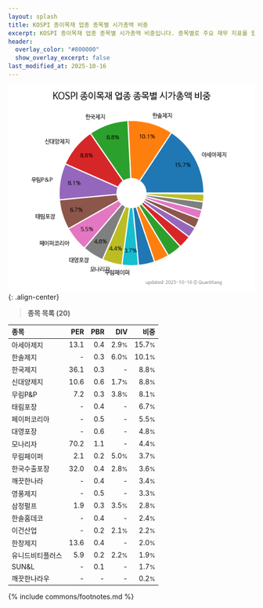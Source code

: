 ```yaml
---
layout: splash
title: KOSPI 종이목재 업종 종목별 시가총액 비중
excerpt: KOSPI 종이목재 업종 종목별 시가총액 비중입니다. 종목별로 주요 재무 지표를 함께 표시합니다.
header:
  overlay_color: "#800000"
  show_overlay_excerpt: false
last_modified_at: 2025-10-16
---
```



![KOSPI 종이목재 업종 종목별 시가총액 비중](/stats/sector/images/kospi_업종_종이목재_종목.png){: .align-center}


> **종목 목록 (20)**<a id="list"></a>

| **종목** | **PER** | **PBR** | **DIV** | **비중** |
| :------- | ------: | ------: | ------: | -------: |
| 아세아제지 | 13.1 | 0.4 | 2.9<small>%</small> | 15.7<small>%</small> |
| 한솔제지 | - | 0.3 | 6.0<small>%</small> | 10.1<small>%</small> |
| 한국제지 | 36.1 | 0.3 | - | 8.8<small>%</small> |
| 신대양제지 | 10.6 | 0.6 | 1.7<small>%</small> | 8.8<small>%</small> |
| 무림P&P | 7.2 | 0.3 | 3.8<small>%</small> | 8.1<small>%</small> |
| 태림포장 | - | 0.4 | - | 6.7<small>%</small> |
| 페이퍼코리아 | - | 0.5 | - | 5.5<small>%</small> |
| 대영포장 | - | 0.6 | - | 4.8<small>%</small> |
| 모나리자 | 70.2 | 1.1 | - | 4.4<small>%</small> |
| 무림페이퍼 | 2.1 | 0.2 | 5.0<small>%</small> | 3.7<small>%</small> |
| 한국수출포장 | 32.0 | 0.4 | 2.8<small>%</small> | 3.6<small>%</small> |
| 깨끗한나라 | - | 0.4 | - | 3.4<small>%</small> |
| 영풍제지 | - | 0.5 | - | 3.3<small>%</small> |
| 삼정펄프 | 1.9 | 0.3 | 3.5<small>%</small> | 2.8<small>%</small> |
| 한솔홈데코 | - | 0.4 | - | 2.4<small>%</small> |
| 이건산업 | - | 0.2 | 2.1<small>%</small> | 2.2<small>%</small> |
| 한창제지 | 13.6 | 0.4 | - | 2.0<small>%</small> |
| 유니드비티플러스 | 5.9 | 0.2 | 2.2<small>%</small> | 1.9<small>%</small> |
| SUN&L | - | 0.1 | - | 1.7<small>%</small> |
| 깨끗한나라우 | - | - | - | 0.2<small>%</small> |

{% include commons/footnotes.md %}